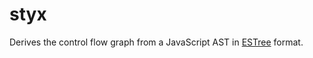 # styx

Derives the control flow graph from a JavaScript AST in [ESTree](https://github.com/estree/estree) format.
